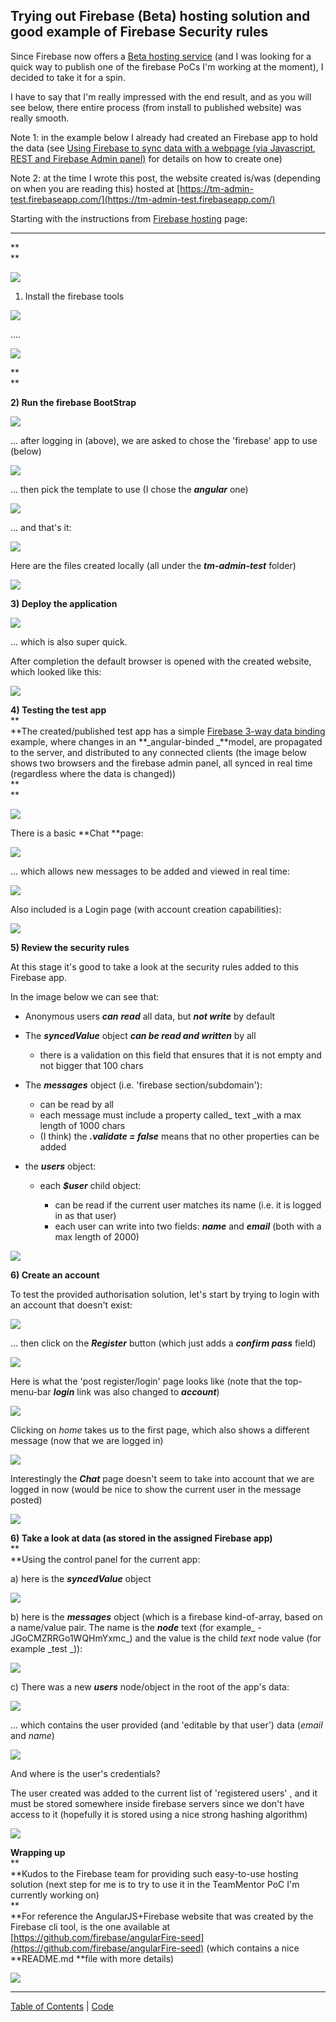 ##  Trying out Firebase (Beta) hosting solution and good example of Firebase Security rules 

Since Firebase now offers a [Beta hosting service](https://www.firebase.com/docs/hosting.html) (and I was looking for a quick way to publish one of the firebase PoCs I'm working at the moment), I decided to take it for a spin.

I have to say that I'm really impressed with the end result, and as you will see below, there entire process (from install to published website) was really smooth.  


  


Note 1: in the example below I already had created an Firebase app to hold the data (see [Using Firebase to sync data with a webpage (via Javascript, REST and Firebase Admin panel)](http://blog.diniscruz.com/2014/02/using-firebase-to-sync-data-with.html) for details on how to create one) 

  


Note 2: at the time I wrote this post, the website created is/was (depending on when you are reading this) hosted at [https://tm-admin-test.firebaseapp.com/](https://tm-admin-test.firebaseapp.com/)

  


Starting with the instructions from [Firebase hosting](https://www.firebase.com/docs/hosting.html) page:

****  
**  
**

[![](images/Screen_Shot_2014-02-27_at_16_55_18.png)](http://2.bp.blogspot.com/-mbjRZjEjh3M/Uw9ucL7drsI/AAAAAAAAH68/_vmVzF2Yuaw/s1600/Screen+Shot+2014-02-27+at+16.55.18.png)

  


1) Install the firebase tools

  


  


[![](images/Screen_Shot_2014-02-27_at_17_01_47.png)](http://1.bp.blogspot.com/-OKdFaWfIT80/Uw9vn9LD7eI/AAAAAAAAH7U/JEw_-sh0_uw/s1600/Screen+Shot+2014-02-27+at+17.01.47.png)

 ....

[![](images/Screen_Shot_2014-02-27_at_17_02_06.png)](http://4.bp.blogspot.com/-00qYi8Gndw4/Uw9vn0kLYfI/AAAAAAAAH7Y/efkek80KQYs/s1600/Screen+Shot+2014-02-27+at+17.02.06.png)

**  
**

**2) Run the firebase BootStrap**

  


[![](images/Screen_Shot_2014-02-27_at_16_33_55.png)](http://1.bp.blogspot.com/-aLive0hUzPQ/Uw9uSOaFHpI/AAAAAAAAH4Q/_jKRnvNn3dY/s1600/Screen+Shot+2014-02-27+at+16.33.55.png)

  
... after logging in (above), we are asked to chose the 'firebase' app to use (below)

[![](images/Screen_Shot_2014-02-27_at_16_34_17.png)](http://1.bp.blogspot.com/-uA0xh1jKr0U/Uw9uSOJvanI/AAAAAAAAH4Y/sZbxaZs0fCo/s1600/Screen+Shot+2014-02-27+at+16.34.17.png)

  
... then pick the template to use (I chose the **_angular_** one)

[![](images/Screen_Shot_2014-02-27_at_16_34_37.png)](http://3.bp.blogspot.com/-a0eMhui73nI/Uw9uSGPaPiI/AAAAAAAAH4U/PO_pawb-bto/s1600/Screen+Shot+2014-02-27+at+16.34.37.png)

  
 ... and that's it:

[![](images/Screen_Shot_2014-02-27_at_16_35_02.png)](http://1.bp.blogspot.com/-Elz7FlHAZ1c/Uw9uS6WIsKI/AAAAAAAAH4o/wGy6ajJhgtE/s1600/Screen+Shot+2014-02-27+at+16.35.02.png)

  
Here are the files created locally (all under the **_tm-admin-test_** folder)

[![](images/Screen_Shot_2014-02-27_at_16_36_28.png)](http://2.bp.blogspot.com/-lwSLLLfQ_Zk/Uw9uVuCOBFI/AAAAAAAAH44/RCJ7j5VQ6SQ/s1600/Screen+Shot+2014-02-27+at+16.36.28.png)

**3) Deploy the application**

[![](images/Screen_Shot_2014-02-27_at_16_37_20.png)](http://1.bp.blogspot.com/-e5yfiP2SnrQ/Uw9uV4aw4vI/AAAAAAAAH5A/-6gy_D8-QfU/s1600/Screen+Shot+2014-02-27+at+16.37.20.png)

  
... which is also super quick.

After completion the default browser is opened with the created website, which looked like this:

[![](images/Screen_Shot_2014-02-27_at_16_40_48.png)](http://3.bp.blogspot.com/-WUztZVDHh4w/Uw9uVya9bDI/AAAAAAAAH48/m8xIMgwBzlk/s1600/Screen+Shot+2014-02-27+at+16.40.48.png)

  
**4) Testing the test app**  
**  
**The created/published test app has a simple [Firebase 3-way data binding](https://www.firebase.com/blog/2013-10-04-firebase-angular-data-binding.html) example, where changes in an **_angular-binded _**model, are propagated to the server, and distributed to any connected clients (the image below shows two browsers and the firebase admin panel, all synced in real time (regardless where the data is changed))  
**  
**  


[![](images/Screen_Shot_2014-02-27_at_16_42_24.png)](http://3.bp.blogspot.com/-kjttDs9399U/Uw9uWu5KObI/AAAAAAAAH5Q/RNg3PMpcsjc/s1600/Screen+Shot+2014-02-27+at+16.42.24.png)

  
There is a basic **Chat **page:

[![](images/Screen_Shot_2014-02-27_at_16_43_55.png)](http://2.bp.blogspot.com/-wqYNhCQUBkc/Uw9uXcfXAHI/AAAAAAAAH5c/zZO-X0NObrU/s1600/Screen+Shot+2014-02-27+at+16.43.55.png)

  
... which allows new messages to be added and viewed in real time:

[![](images/Screen_Shot_2014-02-27_at_16_44_04.png)](http://1.bp.blogspot.com/-4tFNMxCmkgE/Uw9uZ9fm_aI/AAAAAAAAH6M/MDscensFFU4/s1600/Screen+Shot+2014-02-27+at+16.44.04.png)

  
Also included is a Login page (with account creation capabilities):

[![](images/Screen_Shot_2014-02-27_at_16_44_46.png)](http://4.bp.blogspot.com/-JrUiOJiJWYA/Uw9uXvU4NLI/AAAAAAAAH5k/qGt_r8FnZyM/s1600/Screen+Shot+2014-02-27+at+16.44.46.png)


**5) Review the security rules**

At this stage it's good to take a look at the security rules added to this Firebase app.

  
In the image below we can see that:

  * Anonymous users **_can_** **_read_** all data, but **_not write_** by default
  * The **_syncedValue_** object **_can be read and written_** by all

    * there is a validation on this field that ensures that it is not empty and not bigger that 100 chars

  * The **_messages_** object (i.e. 'firebase section/subdomain'):

    * can be read by all
    * each message must include a property called_ text _with a max length of 1000 chars
    * (I think) the **_.validate = false_** means that no other properties can be added

  * the **_users_** object:

    * each **_$user_** child object:

      * can be read if the current user matches its name (i.e. it is logged in as that user)
      * each user can write into two fields: _**name**_ and **_email_** (both with a max length of 2000) 
  


[![](images/Screen_Shot_2014-02-27_at_16_42_49.png)](http://1.bp.blogspot.com/-u72ssmlmuSc/Uw9uXJGOA5I/AAAAAAAAH5U/3MEWOKtoZzc/s1600/Screen+Shot+2014-02-27+at+16.42.49.png)

  
**6) Create an account**  

To test the provided authorisation solution, let's start by trying to login with an account that doesn't exist:

[![](images/Screen_Shot_2014-02-27_at_16_44_58.png)](http://2.bp.blogspot.com/-OWkQ8tqpTPM/Uw9uYNZaCiI/AAAAAAAAH5s/nwgLpCADo8I/s1600/Screen+Shot+2014-02-27+at+16.44.58.png)

  
 ... then click on the **_Register_** button (which just adds a **_confirm pass_** field)

[![](images/Screen_Shot_2014-02-27_at_16_45_54.png)](http://2.bp.blogspot.com/-ketb0wZXt18/Uw9uYVUsb-I/AAAAAAAAH50/6OvDu9qOxwk/s1600/Screen+Shot+2014-02-27+at+16.45.54.png)

  
Here is what the 'post register/login' page looks like (note that the top-menu-bar **_login_** link was also changed to **_account_**)

[![](images/Screen_Shot_2014-02-27_at_16_46_27.png)](http://3.bp.blogspot.com/--GaJw_nbTbo/Uw9uY-VhVsI/AAAAAAAAH58/-MTOSgE8SCM/s1600/Screen+Shot+2014-02-27+at+16.46.27.png)

Clicking on _home_ takes us to the first page, which also shows a different message (now that we are logged in)

[![](images/Screen_Shot_2014-02-27_at_16_46_57.png)](http://3.bp.blogspot.com/-zhoQ_0_BvqY/Uw9uZd7eh9I/AAAAAAAAH6E/Mm1zep2f0pQ/s1600/Screen+Shot+2014-02-27+at+16.46.57.png)

  
Interestingly the **_Chat_** page doesn't seem to take into account that we are logged in now (would be nice to show the current user in the message posted)

[![](images/Screen_Shot_2014-02-27_at_16_47_20.png)](http://3.bp.blogspot.com/-E6XcbYvT1ms/Uw9ucI_29RI/AAAAAAAAH64/4xj8KyxO6cY/s1600/Screen+Shot+2014-02-27+at+16.47.20.png)

  
**6) Take a look at data (as stored in the assigned Firebase app)**  
**  
**Using the control panel for the current app:

a) here is the **_syncedValue_** object

[![](images/Screen_Shot_2014-02-27_at_16_47_32.png)](http://1.bp.blogspot.com/-UCUJUivPObM/Uw9uZ8w1B_I/AAAAAAAAH6U/vtK-EUZJ9Wo/s1600/Screen+Shot+2014-02-27+at+16.47.32.png)

  
b) here is the **_messages_** object (which is a firebase kind-of-array, based on a name/value pair. The name is the **_node_** text (for example_ -JGoCMZRRGo1WQHmYxmc_) and the value is the child _text_ node value (for example _test _)):

[![](images/Screen_Shot_2014-02-27_at_16_47_53.png)](http://4.bp.blogspot.com/-v9ZG4rQksPA/Uw9uae0F9AI/AAAAAAAAH6g/xwOXQICdGtA/s1600/Screen+Shot+2014-02-27+at+16.47.53.png)

  
c) There was a new **_users_** node/object in the root of the app's data:

[![](images/Screen_Shot_2014-02-27_at_16_48_38.png)](http://1.bp.blogspot.com/-FSMPouXO3A4/Uw9uax1qEJI/AAAAAAAAH6k/jH3bK8ZLhd4/s1600/Screen+Shot+2014-02-27+at+16.48.38.png)

  
... which contains the user provided (and 'editable by that user') data (_email_ and _name_)

[![](images/Screen_Shot_2014-02-27_at_16_48_47.png)](http://3.bp.blogspot.com/-aFxEdfAnMlk/Uw9ubRcOr0I/AAAAAAAAH6s/uYFg2IpZUtg/s1600/Screen+Shot+2014-02-27+at+16.48.47.png)

  
And where is the user's credentials?

The user created was added to the current list of 'registered users' , and it must be stored somewhere inside firebase servers since we don't have access to it (hopefully it is stored using a nice strong hashing algorithm)

[![](images/Screen_Shot_2014-02-27_at_16_49_07.png)](http://2.bp.blogspot.com/-rirUGiqaY6o/Uw9ubvbYr4I/AAAAAAAAH7I/Hhe1WPnlNZw/s1600/Screen+Shot+2014-02-27+at+16.49.07.png)

  
**Wrapping up**  
**  
**Kudos to the Firebase team for providing such easy-to-use hosting solution (next step for me is to try to use it in the TeamMentor PoC I'm currently working on)  
**  
**For reference the AngularJS+Firebase website that was created by the Firebase cli tool, is the one available at [https://github.com/firebase/angularFire-seed](https://github.com/firebase/angularFire-seed) (which contains a nice **README.md **file with more details)

  


[![](images/Screen_Shot_2014-02-27_at_17_32_30.png)](http://1.bp.blogspot.com/-JndUE9QxzTE/Uw94WgzE7jI/AAAAAAAAH7s/yons7BhJWCw/s1600/Screen+Shot+2014-02-27+at+17.32.30.png)

  





- - - - 
[Table of Contents](../Table_of_contents.md) | [Code](../Code)